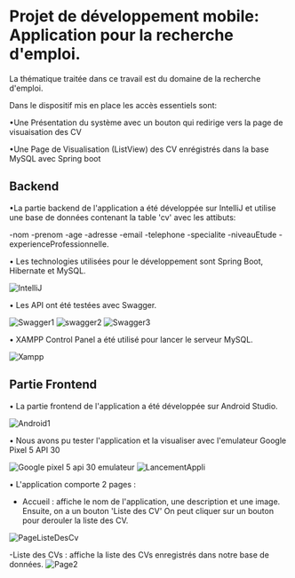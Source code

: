 # Projet de développement mobile: Application pour la recherche d'emploi.

La thématique traitée dans ce travail est du domaine de la 
recherche d'emploi. 

Dans le dispositif mis en place les accès essentiels sont: 

•Une Présentation du système avec un bouton qui redirige vers la 
page de visuaisation des CV 

•Une Page de Visualisation (ListView) des CV enrégistrés dans la 
base MySQL avec Spring boot

## Backend
 •La partie backend de l'application a été développée sur IntelliJ et utilise une base de données contenant la table 'cv' avec les attibuts: 
 
-nom
-prenom
-age
-adresse
-email
-telephone
-specialite
-niveauEtude
-experienceProfessionnelle.

• Les technologies utilisées pour le développement sont Spring Boot, Hibernate et MySQL.

![IntelliJ](https://user-images.githubusercontent.com/112700832/234557006-438c0b92-6e95-4e89-ab1e-00ab06f999d7.PNG)

• Les API ont été testées avec Swagger. 

![Swagger1](https://user-images.githubusercontent.com/112700832/234557146-63f8feb1-55c0-4a47-9e06-a87730fdd4e3.PNG)
![swagger2](https://user-images.githubusercontent.com/112700832/234557181-85901501-10f9-4663-9f83-04738a2372d1.PNG)
![Swagger3](https://user-images.githubusercontent.com/112700832/234557211-631a622c-a8b1-4838-b24f-b8235f2b8472.PNG)


• XAMPP Control Panel a été utilisé pour lancer le serveur MySQL.

![Xampp](https://user-images.githubusercontent.com/112700832/234557341-23f02197-fb8f-40c1-ba9e-edf7b6eaa7cd.PNG)


## Partie Frontend
• La partie frontend de l'application a été développée sur Android Studio. 

![Android1](https://user-images.githubusercontent.com/112700832/234557423-6072dba5-00cd-408b-b70d-cb5f2c4491dc.PNG)

• Nous avons pu tester l'application et la visualiser avec l'emulateur Google Pixel 5 API 30

![Google pixel 5 api 30 emulateur](https://user-images.githubusercontent.com/112700832/234557660-cd00fdf3-7271-494f-8be5-ebdd702aa39c.PNG)
![LancementAppli](https://user-images.githubusercontent.com/112700832/234557708-66ec6552-d524-4617-a467-b369a78727b0.PNG)

• L'application comporte 2 pages :
  - Accueil : affiche le nom de l'application, une description et une image. Ensuite, on a un bouton 'Liste des CV' On peut cliquer sur un bouton pour derouler la liste des CV.

![PageListeDesCv](https://user-images.githubusercontent.com/112700832/234557803-b63f2eab-a0f0-4b06-8d25-61b32e7c10ba.PNG)

  -Liste des CVs : affiche la liste des CVs enregistrés dans notre base de données.
   ![Page2](https://user-images.githubusercontent.com/112700832/234557859-ab4e6fa4-819b-458f-8796-d0b26e67e359.PNG)
